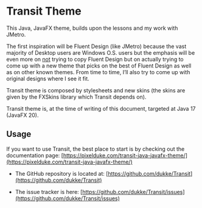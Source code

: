 # Transit Theme

This Java, JavaFX theme, builds upon the lessons and my work with JMetro.

The first inspiration will be Fluent Design (like JMetro) because the vast majority of Desktop users are Windows O.S. 
users but the emphasis will be even more on <ins>not</ins> trying to copy Fluent Design but on actually trying to come up 
with a new theme that picks on the best of Fluent Design as well as on other known themes. From time to time, I’ll also 
try to come up with original designs where I see it fit.

Transit theme is composed by stylesheets and new skins (the skins are given by the FXSkins library which Transit depends on).

Transit theme is, at the time of writing of this document, targeted at Java 17 (JavaFX 20).

## Usage

If you want to use Transit, the best place to start is by checking out the documentation
page: [https://pixelduke.com/transit-java-javafx-theme/](https://pixelduke.com/transit-java-javafx-theme/)

- The GitHub repository is located
  at: [https://github.com/dukke/Transit](https://github.com/dukke/Transit)

- The issue tracker is
  here: [https://github.com/dukke/Transit/issues](https://github.com/dukke/Transit/issues)